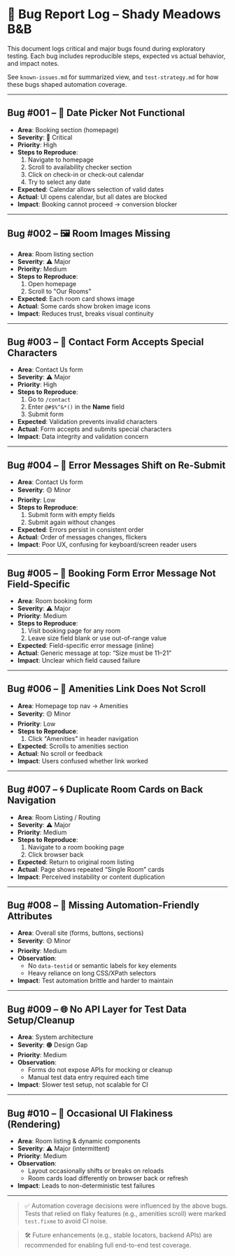 # 🐞 Bug Report Log – Shady Meadows B&B

This document logs critical and major bugs found during exploratory testing. Each bug includes reproducible steps, expected vs actual behavior, and impact notes.

See `known-issues.md` for summarized view, and `test-strategy.md` for how these bugs shaped automation coverage.

---

## Bug #001 – 📅 Date Picker Not Functional

- **Area**: Booking section (homepage)
- **Severity**: 🚨 Critical
- **Priority**: High
- **Steps to Reproduce**:
  1. Navigate to homepage
  2. Scroll to availability checker section
  3. Click on check-in or check-out calendar
  4. Try to select any date
- **Expected**: Calendar allows selection of valid dates
- **Actual**: UI opens calendar, but all dates are blocked
- **Impact**: Booking cannot proceed → conversion blocker

---

## Bug #002 – 🖼️ Room Images Missing

- **Area**: Room listing section
- **Severity**: ⚠️ Major
- **Priority**: Medium
- **Steps to Reproduce**:
  1. Open homepage
  2. Scroll to "Our Rooms"
- **Expected**: Each room card shows image
- **Actual**: Some cards show broken image icons
- **Impact**: Reduces trust, breaks visual continuity

---

## Bug #003 – 📝 Contact Form Accepts Special Characters

- **Area**: Contact Us form
- **Severity**: ⚠️ Major
- **Priority**: High
- **Steps to Reproduce**:
  1. Go to `/contact`
  2. Enter `@#$%^&*()` in the **Name** field
  3. Submit form
- **Expected**: Validation prevents invalid characters
- **Actual**: Form accepts and submits special characters
- **Impact**: Data integrity and validation concern

---

## Bug #004 – 🔄 Error Messages Shift on Re-Submit

- **Area**: Contact Us form
- **Severity**: 🟡 Minor
- **Priority**: Low
- **Steps to Reproduce**:
  1. Submit form with empty fields
  2. Submit again without changes
- **Expected**: Errors persist in consistent order
- **Actual**: Order of messages changes, flickers
- **Impact**: Poor UX, confusing for keyboard/screen reader users

---

## Bug #005 – 📏 Booking Form Error Message Not Field-Specific

- **Area**: Room booking form
- **Severity**: ⚠️ Major
- **Priority**: Medium
- **Steps to Reproduce**:
  1. Visit booking page for any room
  2. Leave size field blank or use out-of-range value
- **Expected**: Field-specific error message (inline)
- **Actual**: Generic message at top: “Size must be 11–21”
- **Impact**: Unclear which field caused failure

---

## Bug #006 – 🔗 Amenities Link Does Not Scroll

- **Area**: Homepage top nav → Amenities
- **Severity**: 🟡 Minor
- **Priority**: Low
- **Steps to Reproduce**:
  1. Click "Amenities" in header navigation
- **Expected**: Scrolls to amenities section
- **Actual**: No scroll or feedback
- **Impact**: Users confused whether link worked

---

## Bug #007 – 🌀 Duplicate Room Cards on Back Navigation

- **Area**: Room Listing / Routing
- **Severity**: ⚠️ Major
- **Priority**: Medium
- **Steps to Reproduce**:
  1. Navigate to a room booking page
  2. Click browser back
- **Expected**: Return to original room listing
- **Actual**: Page shows repeated “Single Room” cards
- **Impact**: Perceived instability or content duplication

---

## Bug #008 – 🧱 Missing Automation-Friendly Attributes

- **Area**: Overall site (forms, buttons, sections)
- **Severity**: 🟡 Minor
- **Priority**: Medium
- **Observation**: 
  - No `data-testid` or semantic labels for key elements
  - Heavy reliance on long CSS/XPath selectors
- **Impact**: Test automation brittle and harder to maintain

---

## Bug #009 – 🌐 No API Layer for Test Data Setup/Cleanup

- **Area**: System architecture
- **Severity**: 🟠 Design Gap
- **Priority**: Medium
- **Observation**:
  - Forms do not expose APIs for mocking or cleanup
  - Manual test data entry required each time
- **Impact**: Slower test setup, not scalable for CI

---

## Bug #010 – 💫 Occasional UI Flakiness (Rendering)

- **Area**: Room listing & dynamic components
- **Severity**: ⚠️ Major (intermittent)
- **Priority**: Medium
- **Observation**:
  - Layout occasionally shifts or breaks on reloads
  - Room cards load differently on browser back or refresh
- **Impact**: Leads to non-deterministic test failures

---

> ✅ Automation coverage decisions were influenced by the above bugs. Tests that relied on flaky features (e.g., amenities scroll) were marked `test.fixme` to avoid CI noise.

> 🛠️ Future enhancements (e.g., stable locators, backend APIs) are recommended for enabling full end-to-end test coverage.
